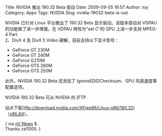 Title: NVIDIA 推出 190.32 Beta 驱动
Date: 2009-09-05 16:57
Author: toy
Category: Apps
Tags: NVIDIA
Slug: nvidia-19032-beta-is-out

NVIDIA 已针对 Linux 平台推出了 190.32 Beta 显示驱动。该版本驱动对 VDPAU  
的功能做了进一步增强，在 VDPAU 特性为“set C”的 GPU 上进一步支持 MPEG-4
Part  
2、DivX 4 及 DivX 5 Video 硬解，目前支持以下显卡型号：

* GeForce GT 230M  
* GeForce GT 240M  
* GeForce G210M  
* GeForce GTS 260M  
* GeForce GTS 250M

此外，NVIDIA 190.32 Beta 还添加了 IgnoreEDIDChecksum、GPU
风扇速度等配置选项。

NVIDIA 190.32 Beta 可从 NVIDIA 的 [FTP  

站点下载](ftp://download.nvidia.com/XFree86/Linux-x86/190.32)（[x86\_64](ftp://download.nvidia.com/XFree86/Linux-x86\_64/190.32)）。

{ via [nV
News](http://www.nvnews.net/vbulletin/showthread.php?p=2079643) &  
Thanks zsl1005. }
